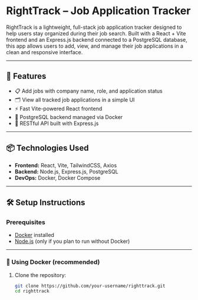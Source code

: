 # RightTrack – Job Application Tracker

RightTrack is a lightweight, full-stack job application tracker designed to help users stay organized during their job search. Built with a React + Vite frontend and an Express.js backend connected to a PostgreSQL database, this app allows users to add, view, and manage their job applications in a clean and responsive interface.

---

## 🚀 Features

- 📋 Add jobs with company name, role, and application status  
- 🗂 View all tracked job applications in a simple UI  
- ⚡ Fast Vite-powered React frontend  
- 🐘 PostgreSQL backend managed via Docker  
- 🔌 RESTful API built with Express.js

---

## 📦 Technologies Used

- **Frontend:** React, Vite, TailwindCSS, Axios  
- **Backend:** Node.js, Express.js, PostgreSQL  
- **DevOps:** Docker, Docker Compose  

---

## 🛠 Setup Instructions

### Prerequisites

- [Docker](https://www.docker.com/) installed
- [Node.js](https://nodejs.org/) (only if you plan to run without Docker)

---

### 🐳 Using Docker (recommended)

1. Clone the repository:

   ```bash
   git clone https://github.com/your-username/righttrack.git
   cd righttrack
